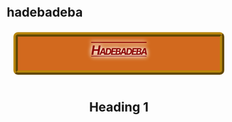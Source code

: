 # hadebadeba 


<style>
    .myh1 {
        text-align: center;
        width: 80%;
        margin: 1em auto 2em;
        padding: 0.5em 5% 1em;
        color: darkred;
        background-color: chocolate;
        letter-spacing: -0.075em;
        font-style: oblique;
        font-weight: bold;
        font-variant: small-caps;
        text-transform: capitalize;
        text-decoration-line: overline underline;
        text-shadow: 2px 2px 10px white, -2px -2px 10px white;
        border: 10px ridge darkgoldenrod;
        border-radius: 10px;
    }
</style>

<h1 class="myh1">hadebadeba</h1>


<h1 style="text-align: center;">Heading 1</h1>
